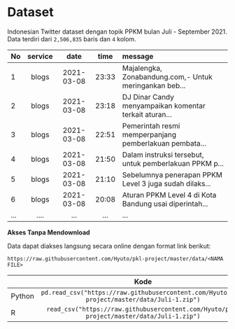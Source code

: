 # Dataset

Indonesian Twitter dataset dengan topik PPKM bulan Juli - September 2021. Data terdiri dari
`2,506,835` baris dan `4` kolom.

| No  | service |    date    | time  | message                                                |
| --- | :-----: | :--------: | :---: | :----------------------------------------------------- |
| 1   |  blogs  | 2021-03-08 | 23:33 | Majalengka, Zonabandung.com,- Untuk meringankan beb... |
| 2   |  blogs  | 2021-03-08 | 23:18 | DJ Dinar Candy menyampaikan komentar terkait aturan... |
| 3   |  blogs  | 2021-03-08 | 22:51 | Pemerintah resmi memperpanjang pemberlakuan pembata... |
| 4   |  blogs  | 2021-03-08 | 21:50 | Dalam instruksi tersebut, untuk pemberlakuan PPKM p... |
| 5   |  blogs  | 2021-03-08 | 21:10 | Sebelumnya penerapan PPKM Level 3 juga sudah dilaks... |
| 6   |  blogs  | 2021-03-08 | 20:08 | Aturan PPKM Level 4 di Kota Bandung usai diperintah... |
| ... |  ....   |    ...     |  ...  | ...                                                    |

**Akses Tanpa Mendownload**

Data dapat diakses langsung secara online dengan format link berikut:

`https://raw.githubusercontent.com/Hyuto/pkl-project/master/data/<NAMA FILE>`

|        |                                            Kode                                             | Library |
| ------ | :-----------------------------------------------------------------------------------------: | :-----: |
| Python | `pd.read_csv("https://raw.githubusercontent.com/Hyuto/pkl-project/master/data/Juli-1.zip")` | pandas  |
| R      |  `read_csv("https://raw.githubusercontent.com/Hyuto/pkl-project/master/data/Juli-1.zip")`   |  readr  |
